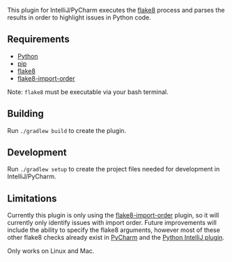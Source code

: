 This plugin for IntelliJ/PyCharm executes the [flake8](https://gitlab.com/pycqa/flake8) process and parses the results in order to highlight issues in Python code.

## Requirements
* [Python](https://www.python.org/)
* [pip](https://pypi.python.org/pypi/pip)
* [flake8](https://gitlab.com/pycqa/flake8)
* [flake8-import-order](https://github.com/public/flake8-import-order)

Note: `flake8` must be executable via your bash terminal.

## Building
Run `./gradlew build` to create the plugin.

## Development
Run `./gradlew setup` to create the project files needed for development in IntelliJ/PyCharm.

## Limitations
Currently this plugin is only using the [flake8-import-order](https://github.com/public/flake8-import-order) plugin, so it will currently only identify issues with import order. Future improvements will include the ability to specify the flake8 arguments, however most of these other flake8 checks already exist in [PyCharm](https://www.jetbrains.com/pycharm/) and the [Python IntelliJ plugin](https://plugins.jetbrains.com/plugin/?idea&pluginId=631).

Only works on Linux and Mac.
